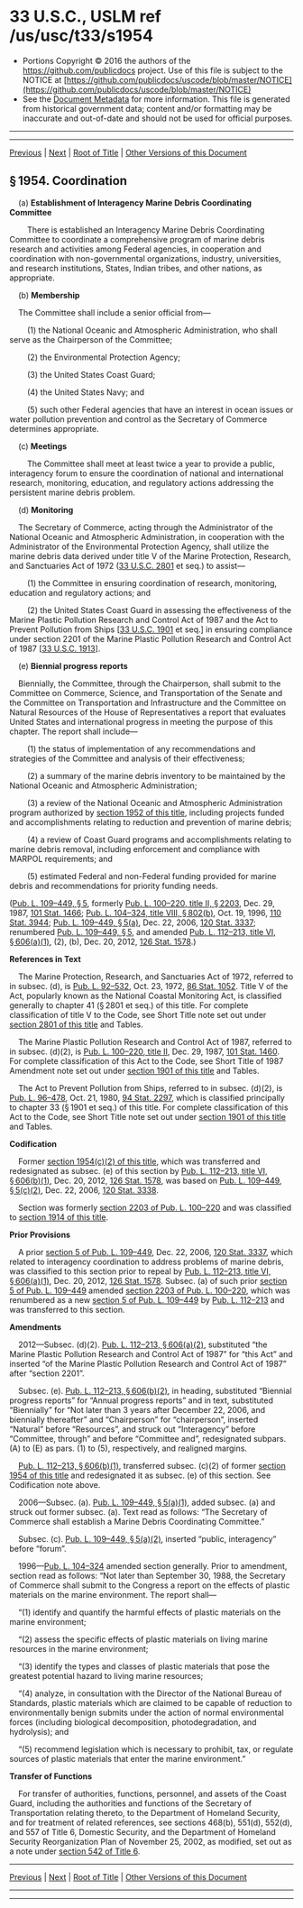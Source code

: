 ---
---

# 33 U.S.C., USLM ref /us/usc/t33/s1954

* Portions Copyright © 2016 the authors of the https://github.com/publicdocs project.
  Use of this file is subject to the NOTICE at [https://github.com/publicdocs/uscode/blob/master/NOTICE](https://github.com/publicdocs/uscode/blob/master/NOTICE)
* See the [Document Metadata](././../../../..//README.md) for more information.
  This file is generated from historical government data; content and/or formatting may be inaccurate and out-of-date and should not be used for official purposes.

----------
----------

[Previous](./../../../..//us/usc/t33/ch33A/m__us_usc_t33_s1953.md) | [Next](./../../../..//us/usc/t33/ch33A/m__us_usc_t33_s1955.md) | [Root of Title](./../../../../) | [Other Versions of this Document](https://publicdocs.github.io/go/links?ns=uslm&ref=%2Fus%2Fusc%2Ft33%2Fs1954)

## § 1954. Coordination

    (a) __Establishment of Interagency Marine Debris Coordinating Committee__ 

        There is established an Interagency Marine Debris Coordinating Committee to coordinate a comprehensive program of marine debris research and activities among Federal agencies, in cooperation and coordination with non-governmental organizations, industry, universities, and research institutions, States, Indian tribes, and other nations, as appropriate.

    (b) __Membership__ 

    The Committee shall include a senior official from—

        (1) the National Oceanic and Atmospheric Administration, who shall serve as the Chairperson of the Committee;

        (2) the Environmental Protection Agency;

        (3) the United States Coast Guard;

        (4) the United States Navy; and

        (5) such other Federal agencies that have an interest in ocean issues or water pollution prevention and control as the Secretary of Commerce determines appropriate.

    (c) __Meetings__ 

        The Committee shall meet at least twice a year to provide a public, interagency forum to ensure the coordination of national and international research, monitoring, education, and regulatory actions addressing the persistent marine debris problem.

    (d) __Monitoring__ 

    The Secretary of Commerce, acting through the Administrator of the National Oceanic and Atmospheric Administration, in cooperation with the Administrator of the Environmental Protection Agency, shall utilize the marine debris data derived under title V of the Marine Protection, Research, and Sanctuaries Act of 1972 ([33 U.S.C. 2801][/us/usc/t33/s2801] et seq.) to assist—

        (1) the Committee in ensuring coordination of research, monitoring, education and regulatory actions; and

        (2) the United States Coast Guard in assessing the effectiveness of the Marine Plastic Pollution Research and Control Act of 1987 and the Act to Prevent Pollution from Ships \[[33 U.S.C. 1901][/us/usc/t33/s1901] et seq.\] in ensuring compliance under section 2201 of the Marine Plastic Pollution Research and Control Act of 1987 \[[33 U.S.C. 1913][/us/usc/t33/s1913]\].

    (e) __Biennial progress reports__ 

    Biennially, the Committee, through the Chairperson, shall submit to the Committee on Commerce, Science, and Transportation of the Senate and the Committee on Transportation and Infrastructure and the Committee on Natural Resources of the House of Representatives a report that evaluates United States and international progress in meeting the purpose of this chapter. The report shall include—

        (1) the status of implementation of any recommendations and strategies of the Committee and analysis of their effectiveness;

        (2) a summary of the marine debris inventory to be maintained by the National Oceanic and Atmospheric Administration;

        (3) a review of the National Oceanic and Atmospheric Administration program authorized by [section 1952 of this title][/us/usc/t33/s1952], including projects funded and accomplishments relating to reduction and prevention of marine debris;

        (4) a review of Coast Guard programs and accomplishments relating to marine debris removal, including enforcement and compliance with MARPOL requirements; and

        (5) estimated Federal and non-Federal funding provided for marine debris and recommendations for priority funding needs.

([Pub. L. 109–449, § 5][/us/pl/109/449/s5], formerly [Pub. L. 100–220, title II, § 2203][/us/pl/100/220/s2203], Dec. 29, 1987, [101 Stat. 1466][/us/stat/101/1466]; [Pub. L. 104–324, title VIII, § 802(b)][/us/pl/104/324/s802/b], Oct. 19, 1996, [110 Stat. 3944][/us/stat/110/3944]; [Pub. L. 109–449, § 5(a)][/us/pl/109/449/s5/a], Dec. 22, 2006, [120 Stat. 3337][/us/stat/120/3337]; renumbered [Pub. L. 109–449, § 5][/us/pl/109/449/s5], and amended [Pub. L. 112–213, title VI, § 606(a)(1)][/us/pl/112/213/s606/a/1], (2), (b), Dec. 20, 2012, [126 Stat. 1578][/us/stat/126/1578].)

 __References in Text__ 

    The Marine Protection, Research, and Sanctuaries Act of 1972, referred to in subsec. (d), is [Pub. L. 92–532][/us/pl/92/532], Oct. 23, 1972, [86 Stat. 1052][/us/stat/86/1052]. Title V of the Act, popularly known as the National Coastal Monitoring Act, is classified generally to chapter 41 (§ 2801 et seq.) of this title. For complete classification of title V to the Code, see Short Title note set out under [section 2801 of this title][/us/usc/t33/s2801] and Tables.

    The Marine Plastic Pollution Research and Control Act of 1987, referred to in subsec. (d)(2), is [Pub. L. 100–220, title II][/us/pl/100/220], Dec. 29, 1987, [101 Stat. 1460][/us/stat/101/1460]. For complete classification of this Act to the Code, see Short Title of 1987 Amendment note set out under [section 1901 of this title][/us/usc/t33/s1901] and Tables.

    The Act to Prevent Pollution from Ships, referred to in subsec. (d)(2), is [Pub. L. 96–478][/us/pl/96/478], Oct. 21, 1980, [94 Stat. 2297][/us/stat/94/2297], which is classified principally to chapter 33 (§ 1901 et seq.) of this title. For complete classification of this Act to the Code, see Short Title note set out under [section 1901 of this title][/us/usc/t33/s1901] and Tables.

 __Codification__ 

    Former [section 1954(c)(2) of this title][/us/usc/t33/s1954/c/2], which was transferred and redesignated as subsec. (e) of this section by [Pub. L. 112–213, title VI, § 606(b)(1)][/us/pl/112/213/s606/b/1], Dec. 20, 2012, [126 Stat. 1578][/us/stat/126/1578], was based on [Pub. L. 109–449, § 5(c)(2)][/us/pl/109/449/s5/c/2], Dec. 22, 2006, [120 Stat. 3338][/us/stat/120/3338].

    Section was formerly [section 2203 of Pub. L. 100–220][/us/pl/100/220/s2203] and was classified to [section 1914 of this title][/us/usc/t33/s1914].

 __Prior Provisions__ 

    A prior [section 5 of Pub. L. 109–449][/us/pl/109/449/s5], Dec. 22, 2006, [120 Stat. 3337][/us/stat/120/3337], which related to interagency coordination to address problems of marine debris, was classified to this section prior to repeal by [Pub. L. 112–213, title VI, § 606(a)(1)][/us/pl/112/213/s606/a/1], Dec. 20, 2012, [126 Stat. 1578][/us/stat/126/1578]. Subsec. (a) of such prior [section 5 of Pub. L. 109–449][/us/pl/109/449/s5] amended [section 2203 of Pub. L. 100–220][/us/pl/100/220/s2203], which was renumbered as a new [section 5 of Pub. L. 109–449][/us/pl/109/449/s5] by [Pub. L. 112–213][/us/pl/112/213] and was transferred to this section.

 __Amendments__ 

    2012—Subsec. (d)(2). [Pub. L. 112–213, § 606(a)(2)][/us/pl/112/213/s606/a/2], substituted “the Marine Plastic Pollution Research and Control Act of 1987” for “this Act” and inserted “of the Marine Plastic Pollution Research and Control Act of 1987” after “section 2201”.

    Subsec. (e). [Pub. L. 112–213, § 606(b)(2)][/us/pl/112/213/s606/b/2], in heading, substituted “Biennial progress reports” for “Annual progress reports” and in text, substituted “Biennially” for “Not later than 3 years after December 22, 2006, and biennially thereafter” and “Chairperson” for “chairperson”, inserted “Natural” before “Resources”, and struck out “Interagency” before “Committee, through” and before “Committee and”, redesignated subpars. (A) to (E) as pars. (1) to (5), respectively, and realigned margins.

    [Pub. L. 112–213, § 606(b)(1)][/us/pl/112/213/s606/b/1], transferred subsec. (c)(2) of former [section 1954 of this title][/us/usc/t33/s1954] and redesignated it as subsec. (e) of this section. See Codification note above.

    2006—Subsec. (a). [Pub. L. 109–449, § 5(a)(1)][/us/pl/109/449/s5/a/1], added subsec. (a) and struck out former subsec. (a). Text read as follows: “The Secretary of Commerce shall establish a Marine Debris Coordinating Committee.”

    Subsec. (c). [Pub. L. 109–449, § 5(a)(2)][/us/pl/109/449/s5/a/2], inserted “public, interagency” before “forum”.

    1996—[Pub. L. 104–324][/us/pl/104/324] amended section generally. Prior to amendment, section read as follows: “Not later than September 30, 1988, the Secretary of Commerce shall submit to the Congress a report on the effects of plastic materials on the marine environment. The report shall—

    “(1) identify and quantify the harmful effects of plastic materials on the marine environment;

    “(2) assess the specific effects of plastic materials on living marine resources in the marine environment;

    “(3) identify the types and classes of plastic materials that pose the greatest potential hazard to living marine resources;

    “(4) analyze, in consultation with the Director of the National Bureau of Standards, plastic materials which are claimed to be capable of reduction to environmentally benign submits under the action of normal environmental forces (including biological decomposition, photodegradation, and hydrolysis); and

    “(5) recommend legislation which is necessary to prohibit, tax, or regulate sources of plastic materials that enter the marine environment.”

 __Transfer of Functions__ 

    For transfer of authorities, functions, personnel, and assets of the Coast Guard, including the authorities and functions of the Secretary of Transportation relating thereto, to the Department of Homeland Security, and for treatment of related references, see sections 468(b), 551(d), 552(d), and 557 of Title 6, Domestic Security, and the Department of Homeland Security Reorganization Plan of November 25, 2002, as modified, set out as a note under [section 542 of Title 6][/us/usc/t6/s542].

----------

[Previous](./../../../..//us/usc/t33/ch33A/m__us_usc_t33_s1953.md) | [Next](./../../../..//us/usc/t33/ch33A/m__us_usc_t33_s1955.md) | [Root of Title](./../../../../) | [Other Versions of this Document](https://publicdocs.github.io/go/links?ns=uslm&ref=%2Fus%2Fusc%2Ft33%2Fs1954)

----------
----------

[/us/usc/t33/s2801]: https://publicdocs.github.io/go/links?ns=uslm&ref=%2Fus%2Fusc%2Ft33%2Fs2801
[/us/usc/t33/s1901]: https://publicdocs.github.io/go/links?ns=uslm&ref=%2Fus%2Fusc%2Ft33%2Fs1901
[/us/usc/t33/s1913]: https://publicdocs.github.io/go/links?ns=uslm&ref=%2Fus%2Fusc%2Ft33%2Fs1913
[/us/usc/t33/s1952]: https://publicdocs.github.io/go/links?ns=uslm&ref=%2Fus%2Fusc%2Ft33%2Fs1952
[/us/pl/109/449/s5]: https://publicdocs.github.io/go/links?ns=uslm&ref=%2Fus%2Fpl%2F109%2F449%2Fs5
[/us/pl/100/220/s2203]: https://publicdocs.github.io/go/links?ns=uslm&ref=%2Fus%2Fpl%2F100%2F220%2Fs2203
[/us/stat/101/1466]: https://publicdocs.github.io/go/links?ns=uslm&ref=%2Fus%2Fstat%2F101%2F1466
[/us/pl/104/324/s802/b]: https://publicdocs.github.io/go/links?ns=uslm&ref=%2Fus%2Fpl%2F104%2F324%2Fs802%2Fb
[/us/stat/110/3944]: https://publicdocs.github.io/go/links?ns=uslm&ref=%2Fus%2Fstat%2F110%2F3944
[/us/pl/109/449/s5/a]: https://publicdocs.github.io/go/links?ns=uslm&ref=%2Fus%2Fpl%2F109%2F449%2Fs5%2Fa
[/us/stat/120/3337]: https://publicdocs.github.io/go/links?ns=uslm&ref=%2Fus%2Fstat%2F120%2F3337
[/us/pl/109/449/s5]: https://publicdocs.github.io/go/links?ns=uslm&ref=%2Fus%2Fpl%2F109%2F449%2Fs5
[/us/pl/112/213/s606/a/1]: https://publicdocs.github.io/go/links?ns=uslm&ref=%2Fus%2Fpl%2F112%2F213%2Fs606%2Fa%2F1
[/us/stat/126/1578]: https://publicdocs.github.io/go/links?ns=uslm&ref=%2Fus%2Fstat%2F126%2F1578
[/us/pl/92/532]: https://publicdocs.github.io/go/links?ns=uslm&ref=%2Fus%2Fpl%2F92%2F532
[/us/stat/86/1052]: https://publicdocs.github.io/go/links?ns=uslm&ref=%2Fus%2Fstat%2F86%2F1052
[/us/usc/t33/s2801]: https://publicdocs.github.io/go/links?ns=uslm&ref=%2Fus%2Fusc%2Ft33%2Fs2801
[/us/pl/100/220]: https://publicdocs.github.io/go/links?ns=uslm&ref=%2Fus%2Fpl%2F100%2F220
[/us/stat/101/1460]: https://publicdocs.github.io/go/links?ns=uslm&ref=%2Fus%2Fstat%2F101%2F1460
[/us/usc/t33/s1901]: https://publicdocs.github.io/go/links?ns=uslm&ref=%2Fus%2Fusc%2Ft33%2Fs1901
[/us/pl/96/478]: https://publicdocs.github.io/go/links?ns=uslm&ref=%2Fus%2Fpl%2F96%2F478
[/us/stat/94/2297]: https://publicdocs.github.io/go/links?ns=uslm&ref=%2Fus%2Fstat%2F94%2F2297
[/us/usc/t33/s1901]: https://publicdocs.github.io/go/links?ns=uslm&ref=%2Fus%2Fusc%2Ft33%2Fs1901
[/us/usc/t33/s1954/c/2]: https://publicdocs.github.io/go/links?ns=uslm&ref=%2Fus%2Fusc%2Ft33%2Fs1954%2Fc%2F2
[/us/pl/112/213/s606/b/1]: https://publicdocs.github.io/go/links?ns=uslm&ref=%2Fus%2Fpl%2F112%2F213%2Fs606%2Fb%2F1
[/us/stat/126/1578]: https://publicdocs.github.io/go/links?ns=uslm&ref=%2Fus%2Fstat%2F126%2F1578
[/us/pl/109/449/s5/c/2]: https://publicdocs.github.io/go/links?ns=uslm&ref=%2Fus%2Fpl%2F109%2F449%2Fs5%2Fc%2F2
[/us/stat/120/3338]: https://publicdocs.github.io/go/links?ns=uslm&ref=%2Fus%2Fstat%2F120%2F3338
[/us/pl/100/220/s2203]: https://publicdocs.github.io/go/links?ns=uslm&ref=%2Fus%2Fpl%2F100%2F220%2Fs2203
[/us/usc/t33/s1914]: https://publicdocs.github.io/go/links?ns=uslm&ref=%2Fus%2Fusc%2Ft33%2Fs1914
[/us/pl/109/449/s5]: https://publicdocs.github.io/go/links?ns=uslm&ref=%2Fus%2Fpl%2F109%2F449%2Fs5
[/us/stat/120/3337]: https://publicdocs.github.io/go/links?ns=uslm&ref=%2Fus%2Fstat%2F120%2F3337
[/us/pl/112/213/s606/a/1]: https://publicdocs.github.io/go/links?ns=uslm&ref=%2Fus%2Fpl%2F112%2F213%2Fs606%2Fa%2F1
[/us/stat/126/1578]: https://publicdocs.github.io/go/links?ns=uslm&ref=%2Fus%2Fstat%2F126%2F1578
[/us/pl/109/449/s5]: https://publicdocs.github.io/go/links?ns=uslm&ref=%2Fus%2Fpl%2F109%2F449%2Fs5
[/us/pl/100/220/s2203]: https://publicdocs.github.io/go/links?ns=uslm&ref=%2Fus%2Fpl%2F100%2F220%2Fs2203
[/us/pl/109/449/s5]: https://publicdocs.github.io/go/links?ns=uslm&ref=%2Fus%2Fpl%2F109%2F449%2Fs5
[/us/pl/112/213]: https://publicdocs.github.io/go/links?ns=uslm&ref=%2Fus%2Fpl%2F112%2F213
[/us/pl/112/213/s606/a/2]: https://publicdocs.github.io/go/links?ns=uslm&ref=%2Fus%2Fpl%2F112%2F213%2Fs606%2Fa%2F2
[/us/pl/112/213/s606/b/2]: https://publicdocs.github.io/go/links?ns=uslm&ref=%2Fus%2Fpl%2F112%2F213%2Fs606%2Fb%2F2
[/us/pl/112/213/s606/b/1]: https://publicdocs.github.io/go/links?ns=uslm&ref=%2Fus%2Fpl%2F112%2F213%2Fs606%2Fb%2F1
[/us/usc/t33/s1954]: https://publicdocs.github.io/go/links?ns=uslm&ref=%2Fus%2Fusc%2Ft33%2Fs1954
[/us/pl/109/449/s5/a/1]: https://publicdocs.github.io/go/links?ns=uslm&ref=%2Fus%2Fpl%2F109%2F449%2Fs5%2Fa%2F1
[/us/pl/109/449/s5/a/2]: https://publicdocs.github.io/go/links?ns=uslm&ref=%2Fus%2Fpl%2F109%2F449%2Fs5%2Fa%2F2
[/us/pl/104/324]: https://publicdocs.github.io/go/links?ns=uslm&ref=%2Fus%2Fpl%2F104%2F324
[/us/usc/t6/s542]: https://publicdocs.github.io/go/links?ns=uslm&ref=%2Fus%2Fusc%2Ft6%2Fs542


